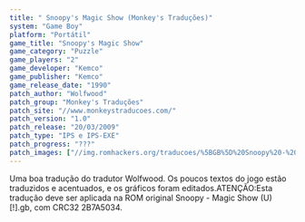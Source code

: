```yaml
---
title: " Snoopy's Magic Show (Monkey's Traduções)"
system: "Game Boy"
platform: "Portátil"
game_title: "Snoopy's Magic Show"
game_category: "Puzzle"
game_players: "2"
game_developer: "Kemco"
game_publisher: "Kemco"
game_release_date: "1990"
patch_author: "Wolfwood"
patch_group: "Monkey's Traduções"
patch_site: "//www.monkeystraducoes.com/"
patch_version: "1.0"
patch_release: "20/03/2009"
patch_type: "IPS e IPS-EXE"
patch_progress: "???"
patch_images: ["//img.romhackers.org/traducoes/%5BGB%5D%20Snoopy%20-%20Magic%20Show%20-%20Monkey's%20Tradu%C3%A7%C3%B5es%20-%2001.png","//img.romhackers.org/traducoes/%5BGB%5D%20Snoopy%20-%20Magic%20Show%20-%20Monkey's%20Tradu%C3%A7%C3%B5es%20-%2002.png","//img.romhackers.org/traducoes/%5BGB%5D%20Snoopy%20-%20Magic%20Show%20-%20Monkey's%20Tradu%C3%A7%C3%B5es%20-%2003.png"]
---
```

Uma boa tradução do tradutor Wolfwood. Os poucos textos do jogo estão traduzidos e acentuados, e os gráficos foram editados.ATENÇÃO:Esta tradução deve ser aplicada na ROM original Snoopy - Magic Show (U) [!].gb, com CRC32 2B7A5034.